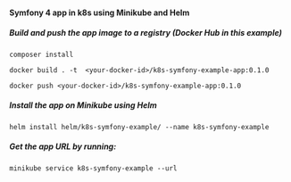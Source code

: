 #### Symfony 4 app in k8s using Minikube and Helm


##### Build and push the app image to a registry (Docker Hub in this example)

`composer install`

`docker build . -t  <your-docker-id>/k8s-symfony-example-app:0.1.0`

`docker push <your-docker-id>/k8s-symfony-example-app:0.1.0`


##### Install the app on Minikube using Helm

`helm install helm/k8s-symfony-example/ --name k8s-symfony-example`

##### Get the app URL by running: 

`minikube service k8s-symfony-example --url`

